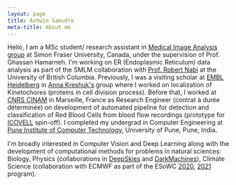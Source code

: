 ```yaml
---
layout: page
title: Ashwin Samudre
meta-title: About me
---
```


<div id="aboutme-section">

<p class="about-text">
<!--<span class="fa fa-briefcase about-icon"></span> -->
 Hello, I am a MSc student/ research assistant in <a target="_blank" href="https://www.medicalimageanalysis.com/">Medical Image Analysis group</a> at Simon Fraser University, Canada, under the supervision of Prof. Ghassan Hamarneh. I'm working on ER (Endoplasmic Reticulum) data analysis as part of the SMLM collaboration with <a target="_blank" href="https://cps.med.ubc.ca/faculty1/nabi/">Prof. Robert Nabi</a> at the University of British Columbia. Previously, I was a visiting scholar at <a target="_blank" href="https://www.embl.de/">EMBL Heidelberg</a> in <a target="_blank" href="https://www.embl.de/research/units/cbb/kreshuk/members/index.php?s_personId=CP-60028565">Anna Kreshuk's</a> group where I worked on localization of Kinetochores (proteins in cell division process).
 Before that, I worked at <a target="_blank" href="http://www.cinam.univ-mrs.fr/cinam/en/">CNRS CINAM</a> in Marseille, France as Research Engineer (contrat à durée déterminée) on development of automated pipeline for detection and classification of Red Blood Cells from blood flow recordings (prototype for <a target="_blank" href="https://icovell.fr/">ICOVELL</a> spin-off). I completed my undergrad in Computer Engineering at <a target="_blank" href="https://pict.edu/">Pune Institute of Computer Technology</a>, University of Pune, Pune, India.
 </p>

<p class="about-text">
<!-- <span class="fa fa-code about-icon"></span> -->
I'm broadly interested in Computer Vision and Deep Learning along with the development of computational methods for problems in natural sciences: Biology, Physics (collaborations in <a target="_blank" href="https://deepskieslab.com/">DeepSkies</a> and <a target="_blank" href="https://www.darkmachines.org/">DarkMachines</a>), Climate Science (collaboration with ECMWF as part of the ESoWC <a target="_blank" href="https://github.com/esowc/challenges_2020">2020</a>, <a target="_blank" href="https://github.com/esowc/challenges_2021">2021</a> program).
</p>

<!-- <p class="about-text">
<!-- <span class="fa fa-heart about-icon"></span> -->
<!-- I am an avid open source enthusiast, contributor, and passionate about AI as a whole. I love listening to music, cooking and spreading my knowledge to the community. 
Eager in meeting new people, to connect, discuss, network and grow, mostly at academic conferences, dev-fests, and meet-ups.
</p>

<p class="about-text">
<!-- <span class="fa fa-envelope about-icon"></span> -->
<!-- Let’s connect if you want to collab and create something awesome in the world of open source tech. Follow the social media links given below or drop a mail <a target="_blank" href="mailto:dmadaan[at]kaist.ac.kr">here</a>.
</p>-->

<br>
